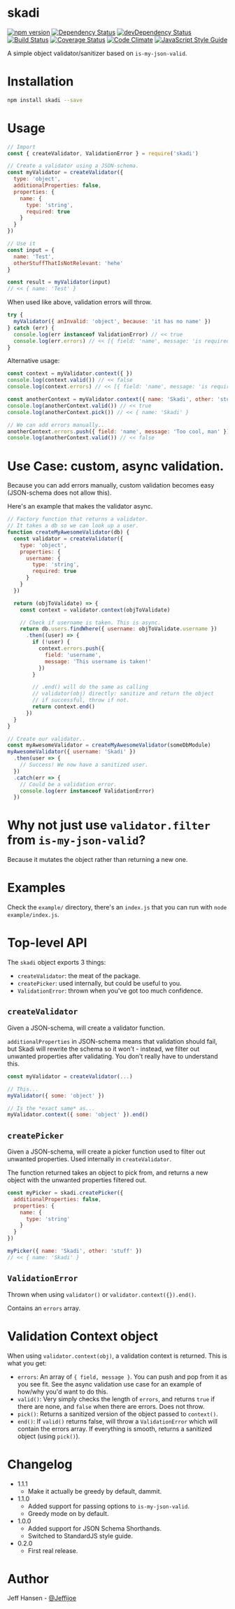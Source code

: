 # skadi

[![npm version](https://badge.fury.io/js/skadi.svg)](https://badge.fury.io/js/skadi)
[![Dependency Status](https://david-dm.org/jeffijoe/skadi.svg)](https://david-dm.org/jeffijoe/skadi)
[![devDependency Status](https://david-dm.org/jeffijoe/skadi/dev-status.svg)](https://david-dm.org/jeffijoe/skadi#info=devDependencies)
[![Build Status](https://travis-ci.org/jeffijoe/skadi.svg?branch=master)](https://travis-ci.org/jeffijoe/skadi)
[![Coverage Status](https://coveralls.io/repos/github/jeffijoe/skadi/badge.svg?branch=master)](https://coveralls.io/github/jeffijoe/skadi?branch=master)
[![Code Climate](https://codeclimate.com/github/jeffijoe/skadi/badges/gpa.svg)](https://codeclimate.com/github/jeffijoe/skadi)
[![JavaScript Style Guide](https://img.shields.io/badge/code%20style-standard-brightgreen.svg)](http://standardjs.com/)

A simple object validator/sanitizer based on `is-my-json-valid`.

# Installation

```bash
npm install skadi --save
```

# Usage

```javascript
// Import
const { createValidator, ValidationError } = require('skadi')

// Create a validator using a JSON-schema.
const myValidator = createValidator({
  type: 'object',
  additionalProperties: false,
  properties: {
    name: {
      type: 'string',
      required: true
    }
  }
})

// Use it
const input = {
  name: 'Test',
  otherStuffThatIsNotRelevant: 'hehe'
}

const result = myValidator(input)
// << { name: 'Test' }
```

When used like above, validation errors will throw.

```javascript
try {
  myValidator({ anInvalid: 'object', because: 'it has no name' })
} catch (err) {
  console.log(err instanceof ValidationError) // << true
  console.log(err.errors) // << [{ field: 'name', message: 'is required' }]
}

```

Alternative usage:

```javascript
const context = myValidator.context({ })
console.log(context.valid()) // << false
console.log(context.errors) // << [{ field: 'name', message: 'is required' }]

const anotherContext = myValidator.context({ name: 'Skadi', other: 'stuff' })
console.log(anotherContext.valid()) // << true
console.log(anotherContext.pick()) // << { name: 'Skadi' }

// We can add errors manually..
anotherContext.errors.push({ field: 'name', message: 'Too cool, man' })
console.log(anotherContext.valid()) // << false
```

# Use Case: custom, async validation.

Because you can add errors manually, custom validation becomes easy (JSON-schema does not allow this).

Here's an example that makes the validator async.

```javascript
// Factory function that returns a validator.
// It takes a db so we can look up a user.
function createMyAwesomeValidator(db) {
  const validator = createValidator({
    type: 'object',
    properties: {
      username: {
        type: 'string',
        required: true
      }
    }
  })

  return (objToValidate) => {
    const context = validator.context(objToValidate)

    // Check if username is taken. This is async.
    return db.users.findWhere({ username: objToValidate.username })
      .then((user) => {
        if (!user) {
          context.errors.push({
            field: 'username',
            message: 'This username is taken!'
          })
        }

        // .end() will do the same as calling
        // validator(obj) directly: sanitize and return the object
        // if successful, throw if not.
        return context.end()
      })
  }
}

// Create our validator..
const myAwesomeValidator = createMyAwesomeValidator(someDbModule)
myAwesomeValidator({ username: 'Skadi' })
  .then(user => {
    // Success! We now have a sanitized user.
  })
  .catch(err => {
    // Could be a validation error.
    console.log(err instanceof ValidationError)
  })
```

# Why not just use `validator.filter` from `is-my-json-valid`?

Because it mutates the object rather than returning a new one.

# Examples

Check the `example/` directory, there's an `index.js` that you can run with `node example/index.js`.

# Top-level API

The `skadi` object exports 3 things:

* `createValidator`: the meat of the package.
* `createPicker`: used internally, but could be useful to you.
* `ValidationError`: thrown when you've got too much confidence.

## `createValidator`

Given a JSON-schema, will create a validator function.

`additionalProperties` in JSON-schema means that validation should fail, but Skadi will rewrite the schema so it won't - instead, we filter out unwanted properties after validating. You don't really have to understand this.

```javascript
const myValidator = createValidator(...)

// This...
myValidator({ some: 'object' })

// Is the *exact same* as...
myValidator.context({ some: 'object' }).end()
```

## `createPicker`

Given a JSON-schema, will create a picker function used to filter out
unwanted properties. Used internally in `createValidator`.

The function returned takes an object to pick from, and returns a new object
with the unwanted properties filtered out.

```javascript
const myPicker = skadi.createPicker({
  additionalProperties: false,
  properties: {
    name: {
      type: 'string'
    }
  }
})

myPicker({ name: 'Skadi', other: 'stuff' })
// << { name: 'Skadi' }
```

## `ValidationError`

Thrown when using `validator()` or `validator.context({}).end()`.

Contains an `errors` array.

# Validation Context object

When using `validator.context(obj)`, a validation context is returned. This is what you get:

* `errors`: An array of `{ field, message }`. You can push and pop from it as you see fit. See the async validation use case for an example of how/why you'd want to do this.
* `valid()`: Very simply checks the length of `errors`, and returns `true` if there are none, and `false` when there are errors. Does not throw.
* `pick()`: Returns a sanitized version of the object passed to `context()`.
* `end()`: If `valid()` returns false, will throw a `ValidationError` which will contain the errors array. If everything is smooth, returns a sanitized object (using `pick()`).

# Changelog

* 1.1.1
  - Make it actually be greedy by default, dammit.
* 1.1.0
  - Added support for passing options to `is-my-json-valid`.
  - Greedy mode on by default.
* 1.0.0
  - Added support for JSON Schema Shorthands.
  - Switched to StandardJS style guide.
* 0.2.0
  - First real release.

# Author

Jeff Hansen - [@Jeffijoe](https://twitter.com/Jeffijoe)
